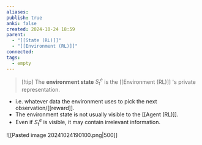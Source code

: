 ```yaml
---
aliases: 
publish: true
anki: false
created: 2024-10-24 18:59
parent:
  - "[[State (RL)]]"
  - "[[Environment (RL)]]"
connected: 
tags:
  - empty
---
```

> [!tip] The **environment state** $S^e_t$ is 
the [[Environment (RL)]] 's private representation.

- i.e. whatever data the environment uses to pick the next observation/[[reward]].
- The environment state is not usually visible to the [[Agent (RL)]].
- Even if $S^e_t$ is visible, it may contain irrelevant information.



![[Pasted image 20241024190100.png|500]]

